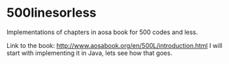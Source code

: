 # 500linesorless
Implementations of chapters in aosa book for 500 codes and less.

Link to the book: http://www.aosabook.org/en/500L/introduction.html
I will start with implementing it in Java, lets see how that goes.


